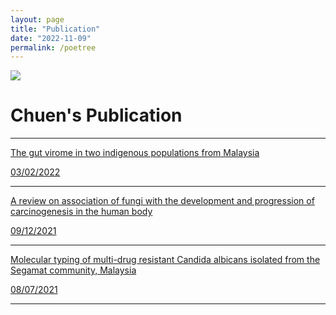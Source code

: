 ```yaml
---
layout: page
title: "Publication"
date: "2022-11-09"
permalink: /poetree
---
```


![](https://chuenlee.files.wordpress.com/2022/04/chuenlogotransparenthd.png?resize=438%2C438)

# **Chuen's Publication**

* * *

[The gut virome in two indigenous populations from Malaysia](https://www.nature.com/articles/s41598-022-05656-3)

[03/02/2022](https://www.nature.com/articles/s41598-022-05656-3)

* * *

[A review on association of fungi with the development and progression of carcinogenesis in the human body](https://www.sciencedirect.com/science/article/pii/S2666517421000705)

[09/12/2021](https://www.sciencedirect.com/science/article/pii/S2666517421000705)

* * *

[Molecular typing of multi-drug resistant Candida albicans isolated from the Segamat community, Malaysia](https://link.springer.com/article/10.1007/s42770-021-00558-4)

[08/07/2021](https://link.springer.com/article/10.1007/s42770-021-00558-4)

* * *